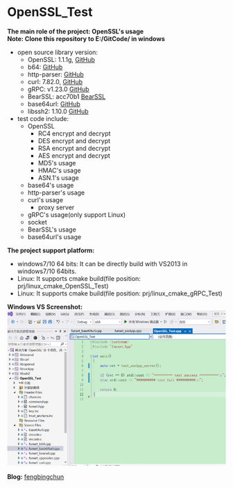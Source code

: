 # OpenSSL_Test
**The main role of the project: OpenSSL's usage**  
**Note: Clone this repository to E:/GitCode/ in windows**
- open source library version:
	- OpenSSL: 1.1.1g, [GitHub](https://github.com/openssl/openssl/releases/tag/OpenSSL_1_1_1g)
	- b64: [GitHub](https://github.com/littlstar/b64.c)
	- http-parser: [GitHub](https://github.com/nodejs/http-parser)
	- curl: 7.82.0, [GitHub](https://github.com/curl/curl)
	- gRPC: v1.23.0 [GitHub](https://github.com/grpc/grpc)
	- BearSSL: acc70b1 [BearSSL](https://bearssl.org/)
	- base64url: [GitHub](https://github.com/nkolban/esp32-snippets/tree/master/cloud/GCP/JWT)
	- libssh2: 1.10.0 [GitHub](https://github.com/libssh2/libssh2)
- test code include:
	- OpenSSL
		- RC4 encrypt and decrypt
		- DES encrypt and decrypt
		- RSA encrypt and decrypt
		- AES encrypt and decrypt
		- MD5's usage
		- HMAC's usage
		- ASN.1's usage
	- base64's usage
	- http-parser's usage
	- curl's usage
		- proxy server
	- gRPC's usage(only support Linux)
	- socket
	- BearSSL's usage
	- base64url's usage

**The project support platform:** 
- windows7/10 64 bits: It can be directly build with VS2013 in windows7/10 64bits.
- Linux: It supports cmake build(file position: prj/linux_cmake_OpenSSL_Test)
- Linux: It supports cmake build(file position: prj/linux_cmake_gRPC_Test)

**Windows VS Screenshot:**  
![](https://github.com/fengbingchun/OpenSSL_Test/blob/master/prj/x86_x64/Screenshot.png)

**Blog:** [fengbingchun](https://blog.csdn.net/fengbingchun/article/category/2628015)
